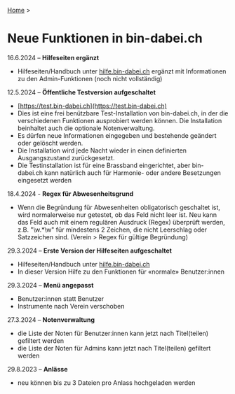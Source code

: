 [Home](/) > 

# Neue Funktionen in bin-dabei.ch

16.6.2024 – **Hilfeseiten ergänzt**

- Hilfeseiten/Handbuch unter [hilfe.bin-dabei.ch](https://hilfe.bin-dabei.ch) ergänzt mit Informationen zu den Admin-Funktionen (noch nicht vollständig)

12.5.2024 – **Öffentliche Testversion aufgeschaltet**

- [https://test.bin-dabei.ch](https://test.bin-dabei.ch)
- Dies ist eine frei benützbare Test-Installation von bin-dabei.ch, in der die verschiedenen Funktionen ausprobiert werden können. Die Installation beinhaltet auch die optionale Notenverwaltung.
- Es dürfen neue Informationen eingegeben und bestehende geändert oder gelöscht werden.
- Die Installation wird jede Nacht wieder in einen definierten Ausgangszustand zurückgesetzt.
- Die Testinstallation ist für eine Brassband eingerichtet, aber bin-dabei.ch kann natürlich auch für Harmonie- oder andere Besetzungen eingesetzt werden

18.4.2024 - **Regex für Abwesenheitsgrund**

- Wenn die Begründung für Abwesenheiten obligatorisch geschaltet ist, wird normalerweise nur getestet, ob das Feld nicht leer ist. Neu kann das Feld auch mit einem regulären Ausdruck (Regex) überprüft werden, z.B. "\w.*\w" für mindestens 2 Zeichen, die nicht Leerschlag oder Satzzeichen sind. (Verein > Regex für gültige Begründung)

29.3.2024 – **Erste Version der Hilfeseiten aufgeschaltet**

- Hilfeseiten/Handbuch unter [hilfe.bin-dabei.ch](https://hilfe.bin-dabei.ch)
- In dieser Version Hilfe zu den Funktionen für «normale» Benutzer:innen

29.3.2024 – **Menü angepasst**

- Benutzer:innen statt Benutzer
- Instrumente nach Verein verschoben

27.3.2024 – **Notenverwaltung**

- die Liste der Noten für Benutzer:innen kann jetzt nach Titel(teilen) gefiltert werden
- die Liste der Noten für Admins kann jetzt nach Titel(teilen) gefiltert werden

  
29.8.2023 – **Anlässe**

- neu können bis zu 3 Dateien pro Anlass hochgeladen werden
